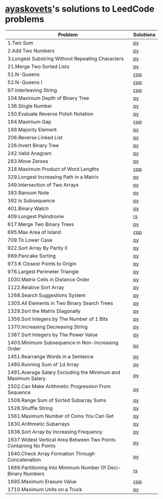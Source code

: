 # [ayaskovets](https://github.com/ayaskovets)'s solutions to LeedCode problems

| Problem                                                           | Solutions |
| ----------------------------------------------------------------- | --------- |
| 1.Two Sum                                                         | [py](<./python/1.Two Sum.py>) |
| 2.Add Two Numbers                                                 | [py](<./python/2.Add Two Numbers.py>) |
| 3.Longest Substring Without Repeating Characters                  | [py](<./python/3.Longest Substring Without Repeating Characters.py>) |
| 21.Merge Two Sorted Lists                                         | [py](<./python/21.Merge Two Sorted Lists.py>) |
| 51.N-Queens                                                       | [cpp](<./c++/51.N-Queens.cpp>) |
| 52.N-Queens I                                                     | [cpp](<./c++/52.N-Queens II.cpp>) |
| 97.Interleaving String                                            | [cpp](<./c++/97.Interleaving String.cpp>) |
| 104.Maximum Depth of Binary Tree                                  | [py](<./python/104.Maximum Depth of Binary Tree.py>) |
| 136.Single Number                                                 | [py](<./python/136.Single Number.py>) |
| 150.Evaluate Reverse Polish Notation                              | [py](<./python/150.Evaluate Reverse Polish Notation.py>) |
| 164.Maximum Gap                                                   | [cpp](<./c++/164.Maximum Gap.cpp>) |
| 169.Majority Element                                              | [py](<./python/169.Majority Element.py>) |
| 206.Reverse Linked List                                           | [py](<./python/206.Reverse Linked List.py>) |
| 226.Invert Binary Tree                                            | [py](<./python/226.Invert Binary Tree.py>) |
| 242.Valid Anagram                                                 | [py](<./python/242.Valid Anagram.py>) |
| 283.Move Zeroes                                                   | [py](<./python/283.Move Zeroes.py>) |
| 318.Maximum Product of Word Lengths                               | [cpp](<./c++/318.Maximum Product of Word Lengths.cpp>) |
| 329.Longest Increasing Path in a Matrix                           | [py](<./python/329.Longest Increasing Path in a Matrix.py>) |
| 349.Intersection of Two Arrays                                    | [py](<./python/349.Intersection of Two Arrays.py>) |
| 383.Ransom Note                                                   | [py](<./python/383.Ransom Note.py>) |
| 392.Is Subsequence                                                | [py](<./python/392.Is Subsequence.py>) |
| 401.Binary Watch                                                  | [py](<./python/401.Binary Watch.py>) |
| 409.Longest Palindrome                                            | [rs](<./rust/409.Longest Palindrome.rs>) |
| 617.Merge Two Binary Trees                                        | [py](<./python/617.Merge Two Binary Trees.py>) |
| 695.Max Area of Island                                            | [cpp](<./c++/695.Max Area of Island.cpp>) |
| 709.To Lower Case                                                 | [py](<./python/709.To Lower Case.py>) |
| 922.Sort Array By Parity II                                       | [py](<./python/922.Sort Array By Parity II.py>) |
| 969.Pancake Sorting                                               | [py](<./python/969.Pancake Sorting.py>) |
| 973.K Closest Points to Origin                                    | [py](<./python/973.K Closest Points to Origin.py>) |
| 976.Largest Perimeter Triangle                                    | [py](<./python/976.Largest Perimeter Triangle.py>) |
| 1030.Matrix Cells in Distance Order                               | [py](<./python/1030.Matrix Cells in Distance Order.py>) |
| 1122.Relative Sort Array                                          | [py](<./python/1122.Relative Sort Array.py>) |
| 1268.Search Suggestions System                                    | [py](<./python/1268.Search Suggestions System.py>) |
| 1305.All Elements in Two Binary Search Trees                      | [py](<./python/1305.All Elements in Two Binary Search Trees.py>) |
| 1329.Sort the Matrix Diagonally                                   | [py](<./python/1329.Sort the Matrix Diagonally.py>) |
| 1356.Sort Integers by The Number of 1 Bits                        | [py](<./python/1356.Sort Integers by The Number of 1 Bits.py>) |
| 1370.Increasing Decreasing String                                 | [py](<./python/1370.Increasing Decreasing String.py>) |
| 1387.Sort Integers by The Power Value                             | [py](<./python/1387.Sort Integers by The Power Value.py>) |
| 1403.Minimum Subsequence in Non-Increasing Order                  | [py](<./python/1403.Minimum Subsequence in Non-Increasing Order.py>) |
| 1451.Rearrange Words in a Sentence                                | [py](<./python/1451.Rearrange Words in a Sentence.py>) |
| 1480.Running Sum of 1d Array                                      | [py](<./python/1480.Running Sum of 1d Array.py>) |
| 1491.Average Salary Excluding the Minimum and Maximum Salary      | [py](<./python/1491.Average Salary Excluding the Minimum and Maximum Salary.py>) |
| 1502.Can Make Arithmetic Progression From Sequence                | [py](<./python/1502.Can Make Arithmetic Progression From Sequence.py>) |
| 1508.Range Sum of Sorted Subarray Sums                            | [py](<./python/1508.Range Sum of Sorted Subarray Sums.py>) |
| 1528.Shuffle String                                               | [py](<./python/1528.Shuffle String.py>) |
| 1561.Maximum Number of Coins You Can Get                          | [py](<./python/1561.Maximum Number of Coins You Can Get.py>) |
| 1630.Arithmetic Subarrays                                         | [py](<./python/1630.Arithmetic Subarrays.py>) |
| 1636.Sort Array by Increasing Frequency                           | [py](<./python/1636.Sort Array by Increasing Frequency.py>) |
| 1637.Widest Vertical Area Between Two Points Containing No Points | [py](<./python/1637.Widest Vertical Area Between Two Points Containing No Points.py>) |
| 1640.Check Array Formation Through Concatenation                  | [py](<./python/1640.Check Array Formation Through Concatenation.py>) |
| 1689.Partitioning Into Minimum Number Of Deci-Binary Numbers      | [rs](<./rust/1689.Partitioning Into Minimum Number Of Deci-Binary Numbers.rs>) |
| 1695.Maximum Erasure Value                                        | [cpp](<./c++/1695.Maximum Erasure Value.cpp>) |
| 1710.Maximum Units on a Truck                                     | [py](<./python/1710.Maximum Units on a Truck.py>) |
